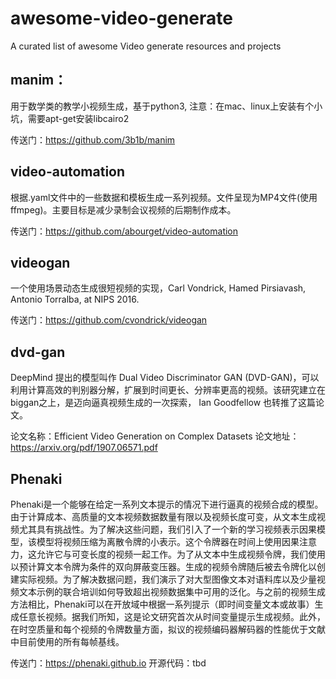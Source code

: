 # awesome-video-generate
A curated list of awesome Video generate resources and projects

## manim：

用于数学类的教学小视频生成，基于python3, 注意：在mac、linux上安装有个小坑，需要apt-get安装libcairo2

传送门：https://github.com/3b1b/manim

## video-automation

根据.yaml文件中的一些数据和模板生成一系列视频。文件呈现为MP4文件(使用ffmpeg)。主要目标是减少录制会议视频的后期制作成本。

传送门：https://github.com/abourget/video-automation

## videogan

一个使用场景动态生成很短视频的实现，Carl Vondrick, Hamed Pirsiavash, Antonio Torralba, at NIPS 2016. 

传送门：https://github.com/cvondrick/videogan

## dvd-gan
DeepMind 提出的模型叫作 Dual Video Discriminator GAN (DVD-GAN)，可以利用计算高效的判别器分解，扩展到时间更长、分辨率更高的视频。该研究建立在biggan之上，是迈向逼真视频生成的一次探索， Ian Goodfellow 也转推了这篇论文。

论文名称：Efficient Video Generation on Complex Datasets
论文地址：https://arxiv.org/pdf/1907.06571.pdf

## Phenaki
Phenaki是一个能够在给定一系列文本提示的情况下进行逼真的视频合成的模型。由于计算成本、高质量的文本视频数据数量有限以及视频长度可变，从文本生成视频尤其具有挑战性。为了解决这些问题，我们引入了一个新的学习视频表示因果模型，该模型将视频压缩为离散令牌的小表示。这个令牌器在时间上使用因果注意力，这允许它与可变长度的视频一起工作。为了从文本中生成视频令牌，我们使用以预计算文本令牌为条件的双向屏蔽变压器。生成的视频令牌随后被去令牌化以创建实际视频。为了解决数据问题，我们演示了对大型图像文本对语料库以及少量视频文本示例的联合培训如何导致超出视频数据集中可用的泛化。与之前的视频生成方法相比，Phenaki可以在开放域中根据一系列提示（即时间变量文本或故事）生成任意长视频。据我们所知，这是论文研究首次从时间变量提示生成视频。此外，在时空质量和每个视频的令牌数量方面，拟议的视频编码器解码器的性能优于文献中目前使用的所有每帧基线。

传送门：https://phenaki.github.io
开源代码：tbd



